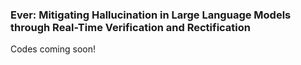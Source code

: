 ### Ever: Mitigating Hallucination in Large Language Models through Real-Time Verification and Rectification

Codes coming soon!
